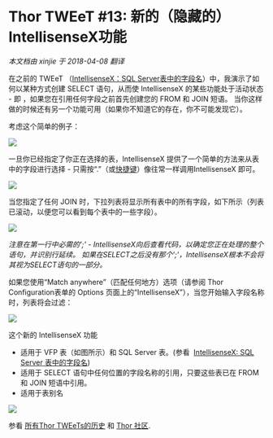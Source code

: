 ﻿Thor TWEeT #13: 新的（隐藏的）IntellisenseX功能
===
_本文档由 xinjie 于 2018-04-08 翻译_

在之前的 TWEeT （[IntellisenseX：SQL Server表中的字段名](Tweet_10.md)）中，我演示了如何以某种方式创建 SELECT 语句，从而使 IntellisenseX 的某些功能处于活动状态 - 即 ，如果您在引用任何字段之前首先创建您的 FROM 和 JOIN 短语。 当你这样做的时候还有另一个功能可用（如果你不知道它的存在，你不可能发现它）。

考虑这个简单的例子：

![](Images/Tweet13a.png)

一旦你已经指定了你正在选择的表，IntellisenseX 提供了一个简单的方法来从表中的字段进行选择 - 只需按“.”（或[快捷键](Tweet_12.md)）像往常一样调用IntellisenseX 即可。

![](Images/Tweet13b.png)

当您指定了任何 JOIN 时，下拉列表将显示所有表中的所有字段，如下所示（列表已滚动，以便您可以看到每个表中的一些字段）。

![](Images/Tweet13c.png)

_注意在第一行中必需的';' - IntellisenseX向后查看代码，以确定您正在处理的整个语句，并识别行延续。 如果在SELECT之后没有那个';'，IntellisenseX根本不会将其视为SELECT语句的一部分。_

如果您使用“Match anywhere”（匹配任何地方）选项（请参阅 Thor Configuration表单的 Options 页面上的“IntellisenseX”），当您开始输入字段名称时，列表将会过滤：

![](Images/Tweet13d.png)

这个新的 IntellisenseX 功能

*   适用于 VFP 表（如图所示）和 SQL Server 表。(参看  [IntellisenseX: SQL Server 表中的字段名](Tweet_10.md))
*   适用于 SELECT 语句中任何位置的字段名称的引用，只要这些表已在 FROM 和 JOIN 短语中引用。
*   适用于表别名

![](Images/Tweet13e.png)

参看 [所有Thor TWEeTs的历史](../TWEeTs.md) 和 [Thor 社区](https://groups.google.com/forum/?fromgroups#!forum/FoxProThor).
